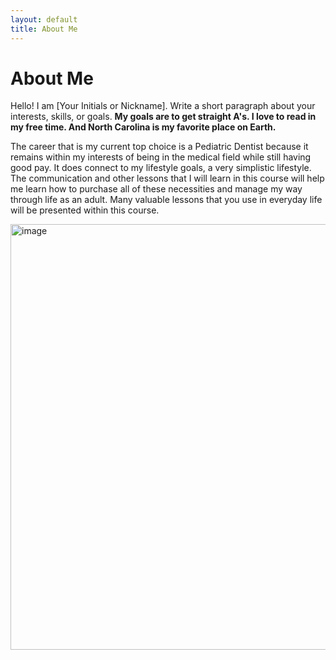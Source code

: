 ```yaml
---
layout: default
title: About Me
---
```

# About Me
Hello! I am [Your Initials or Nickname].
Write a short paragraph about your interests, skills, or goals.
**My goals are to get straight A's. I love to read in my free time. And North Carolina is my favorite place on Earth.**


The career that is my current top choice is a Pediatric Dentist because it remains within my interests of being in the medical field while still having good pay. It does connect to my lifestyle goals, a very simplistic lifestyle. The communication and other lessons that I will learn in this course will help me learn how to purchase all of these necessities and manage my way through life as an adult. Many valuable lessons that you use in everyday life will be presented within this course.

<img width="1022" height="681" alt="image" src="https://github.com/user-attachments/assets/8e8caa76-484a-4669-9d79-3c9044d66b64" />
